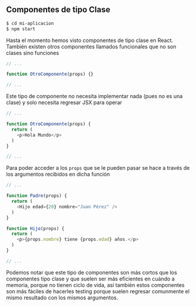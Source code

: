 ## Componentes de tipo Clase

```sh
$ cd mi-aplicacion
$ npm start
```
Hasta el momento hemos visto componentes de tipo clase en React. También existen
otros componentes llamados funcionales que no son clases sino funciones

```js
// ...

function OtroComponente(props) {}

// ...
```

Este tipo de componente no necesita implementar nada (pues no es una clase) y
solo necesita regresar JSX para operar

```js
// ...

function OtroComponente(props) {
  return (
    <p>Hola Mundo</p>
  )
}

// ...
```

Para poder acceder a los `props` que se le pueden pasar se hace a través de los
argumentos recibidos en dicha función

```js
// ...

function Padre(props) {
  return (
    <Hijo edad={20} nombre="Juan Pérez" />
  )
}

function Hijo(props) {
  return (
    <p>{props.nombre} tiene {props.edad} años.</p>
  )
}

// ...
```

Podemos notar que este tipo de componentes son más cortos que los componentes
tipo clase y que suelen ser más eficientes en cuándo a memoria, porque no tienen
ciclo de vida, así también estos componentes son más fáciles de hacerles testing
porque suelen regresar comunmente el mismo resultado con los mismos argumentos.
